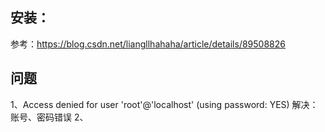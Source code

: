 ## 安装：
参考：https://blog.csdn.net/liangllhahaha/article/details/89508826

## 问题

1、Access denied for user 'root'@'localhost' (using password: YES)
  解决：
	账号、密码错误
2、